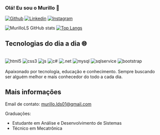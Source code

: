 
### Olá! Eu sou o Murillo 👋 

[![Github](https://img.shields.io/badge/GitHub-100000?style=for-the-badge&logo=github&logoColor=white)](https://github.com/MurilloLS)
[![Linkedin](https://img.shields.io/badge/LinkedIn-0077B5?style=for-the-badge&logo=linkedin&logoColor=whitethe-badge&logo=github&logoColor=white)](https://www.linkedin.com/in/murillo-santos1/)
[![Instagram](https://img.shields.io/badge/Instagram-E4405F?style=for-the-badge&logo=instagram&logoColor=white)](https://www.instagram.com/murillo_lds/)

![MurilloLS GitHub stats](https://github-readme-stats.vercel.app/api?username=MurilloLS&show_icons=true&theme=dracula) 
[![Top Langs](https://github-readme-stats.vercel.app/api/top-langs/?username=MurilloLS)](https://github.com/anuraghazra/github-readme-stats)

## Tecnologias do dia a dia 🌐

<div style="display: inline_block"><br/>
    <img align="center" alt="html5" src="https://img.shields.io/badge/HTML5-E34F26?style=for-the-badge&logo=html5&logoColor=white"/>
    <img align="center" alt="css3" src="https://img.shields.io/badge/CSS3-1572B6?style=for-the-badge&logo=css3&logoColor=white"/>
    <img align="center" alt="js" src="https://img.shields.io/badge/JavaScript-F7DF1E?style=for-the-badge&logo=javascript&logoColor=black"/>
    <img align="center" alt="c#" src="https://img.shields.io/badge/C%23-239120?style=for-the-badge&logo=c-sharp&logoColor=white"/>
    <img align="center" alt=".net" src="https://img.shields.io/badge/.NET-5C2D91?style=for-the-badge&logo=.net&logoColor=white"/>
    <img align="center" alt="mysql" src="https://img.shields.io/badge/MySQL-00000F?style=for-the-badge&logo=mysql&logoColor=white"/>
    <img align="center" alt="sqlservice" src="https://img.shields.io/badge/Microsoft_SQL_Server-CC2927?style=for-the-badge&logo=microsoft-sql-server&logoColor=white"/>
    <img align="center" alt="bootstrap" src="https://img.shields.io/badge/Bootstrap-563D7C?style=for-the-badge&logo=bootstrap&logoColor=white"/>
</div><br/>
Apaixonado por tecnologia, educação e conhecimento. Sempre buscando ser alguém melhor e mais conhecedor do todo a cada dia.

## Mais informações

Email de contato: murillo.lds01@gmail.com

Graduações: 
- Estudante em Análise e Desenvolvimento de Sistemas
- Técnico em Mecatrônica

